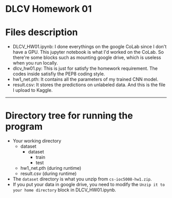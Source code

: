 DLCV Homework 01
===

# Files description

- DLCV_HW01.ipynb: I done everythings on the google CoLab since I don't have a GPU. This jupyter notebook is what I'd worked on the CoLab. So there're some blocks such as mounting google drive, which is useless when you run locally.
- dlcv_hw01.py: This is just for satisfy the homework requirement. The codes inside satisfiy the PEP8 coding style.
- hw1_net.pth: It contains all the parameters of my trained CNN model.
- result.csv: It stores the predictions on unlabeled data. And this is the file I upload to Kaggle.

----

# Directory tree for running the program

- Your working directory
    - dataset
        - dataset
            - train
            - test
    - hw1_net.pth (during runtime)
    - result.csv (during runtime)
- The `dataset` directory is what you unzip from `cs-ioc5008-hw1.zip`.
- If you put your data in google drive, you need to modify the `Unzip it to your home directory` block in DLCV_HW01.ipynb.
